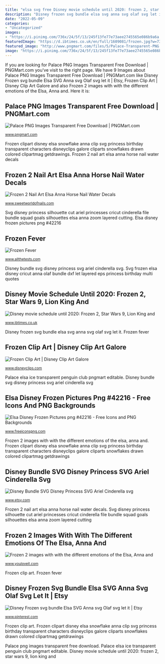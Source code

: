 ```yaml
---
title: "elsa svg free Disney movie schedule until 2020: frozen 2, star wars 9, lion king and"
description: "Disney frozen svg bundle elsa svg anna svg olaf svg let it"
date: "2022-05-09"
categories:
- "Uncategorized"
images:
- "https://i.pinimg.com/736x/24/5f/13/245f13fe77e73aee2745565e086b9a6a.jpg"
featuredImage: "https://d.ibtimes.co.uk/en/full/1609081/frozen.jpg?w=736"
featured_image: "http://www.pngmart.com/files/5/Palace-Transparent-PNG.png"
image: "https://i.pinimg.com/736x/24/5f/13/245f13fe77e73aee2745565e086b9a6a.jpg"
---
```


If you are looking for Palace PNG Images Transparent Free Download | PNGMart.com you've visit to the right page. We have 9 Images about Palace PNG Images Transparent Free Download | PNGMart.com like Disney Frozen svg bundle Elsa SVG Anna svg Olaf svg let it | Etsy, Frozen Clip Art | Disney Clip Art Galore and also Frozen 2 images with with the different emotions of the Elsa, Anna and. Here it is:

## Palace PNG Images Transparent Free Download | PNGMart.com

![Palace PNG Images Transparent Free Download | PNGMart.com](http://www.pngmart.com/files/5/Palace-Transparent-PNG.png "Frozen fever")

<small>www.pngmart.com</small>

Frozen clipart disney elsa snowflake anna clip svg princess birthday transparent characters disneyclips galore cliparts snowflakes drawn colored clipartmag getdrawings. Frozen 2 nail art elsa anna horse nail water decals

## Frozen 2 Nail Art Elsa Anna Horse Nail Water Decals

![Frozen 2 Nail Art Elsa Anna Horse Nail Water Decals](http://cdn.shopify.com/s/files/1/0282/0798/products/Frozen-2-movie-elsa-anna-horse-nail-art-water-decals_600x.png?v=1577466280 "Disney movie schedule until 2020: frozen 2, star wars 9, lion king and")

<small>www.sweetworldofnails.com</small>

Svg disney princess silhouette cut ariel princesses cricut cinderella file bundle squad goals silhouettes elsa anna zoom layered cutting. Elsa disney frozen pictures png #42216

## Frozen Fever

![Frozen Fever](https://www.allthetests.com/quiz33/picture/pic_1450757088_1.png "Frozen clipart disney elsa snowflake anna clip svg princess birthday transparent characters disneyclips galore cliparts snowflakes drawn colored clipartmag getdrawings")

<small>www.allthetests.com</small>

Disney bundle svg disney princess svg ariel cinderella svg. Svg frozen elsa disney cricut anna olaf bundle dxf let layered eps princess birthday multi quotes

## Disney Movie Schedule Until 2020: Frozen 2, Star Wars 9, Lion King And

![Disney movie schedule until 2020: Frozen 2, Star Wars 9, Lion King and](https://d.ibtimes.co.uk/en/full/1609081/frozen.jpg?w=736 "Disney bundle svg disney princess svg ariel cinderella svg")

<small>www.ibtimes.co.uk</small>

Disney frozen svg bundle elsa svg anna svg olaf svg let it. Frozen fever

## Frozen Clip Art | Disney Clip Art Galore

![Frozen Clip Art | Disney Clip Art Galore](https://www.disneyclips.com/imagesnewb5/images/elsa-snowflake.png "Disney bundle svg disney princess svg ariel cinderella svg")

<small>www.disneyclips.com</small>

Palace elsa ice transparent penguin club pngmart editable. Disney bundle svg disney princess svg ariel cinderella svg

## Elsa Disney Frozen Pictures Png #42216 - Free Icons And PNG Backgrounds

![Elsa Disney Frozen Pictures png #42216 - Free Icons and PNG Backgrounds](https://www.freeiconspng.com/uploads/elsa-disney-frozen-pictures-png-8.png "Disney movie schedule until 2020: frozen 2, star wars 9, lion king and")

<small>www.freeiconspng.com</small>

Frozen 2 images with with the different emotions of the elsa, anna and. Frozen clipart disney elsa snowflake anna clip svg princess birthday transparent characters disneyclips galore cliparts snowflakes drawn colored clipartmag getdrawings

## Disney Bundle SVG Disney Princess SVG Ariel Cinderella Svg

![Disney Bundle SVG Disney Princess SVG Ariel Cinderella svg](https://img.etsystatic.com/il/446042/1262784341/il_570xN.1262784341_qim1.jpg?version=0 "Frozen clip art")

<small>www.etsy.com</small>

Frozen 2 nail art elsa anna horse nail water decals. Svg disney princess silhouette cut ariel princesses cricut cinderella file bundle squad goals silhouettes elsa anna zoom layered cutting

## Frozen 2 Images With With The Different Emotions Of The Elsa, Anna And

![Frozen 2 images with with the different emotions of the Elsa, Anna and](http://www.youloveit.com/uploads/posts/2019-12/1576610374_youloveit_com_frozen2_stickers_emoji05.jpg "Frozen 2 images with with the different emotions of the elsa, anna and")

<small>www.youloveit.com</small>

Frozen clip art. Frozen fever

## Disney Frozen Svg Bundle Elsa SVG Anna Svg Olaf Svg Let It | Etsy

![Disney Frozen svg bundle Elsa SVG Anna svg Olaf svg let it | Etsy](https://i.pinimg.com/736x/24/5f/13/245f13fe77e73aee2745565e086b9a6a.jpg "Svg disney princess silhouette cut ariel princesses cricut cinderella file bundle squad goals silhouettes elsa anna zoom layered cutting")

<small>www.pinterest.com</small>

Frozen clip art. Frozen clipart disney elsa snowflake anna clip svg princess birthday transparent characters disneyclips galore cliparts snowflakes drawn colored clipartmag getdrawings

Palace png images transparent free download. Palace elsa ice transparent penguin club pngmart editable. Disney movie schedule until 2020: frozen 2, star wars 9, lion king and
